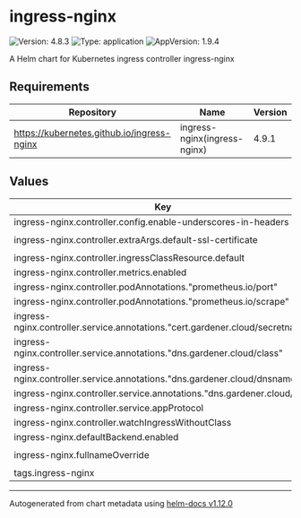 # ingress-nginx

![Version: 4.8.3](https://img.shields.io/badge/Version-4.8.3-informational?style=flat-square) ![Type: application](https://img.shields.io/badge/Type-application-informational?style=flat-square) ![AppVersion: 1.9.4](https://img.shields.io/badge/AppVersion-1.9.4-informational?style=flat-square)

A Helm chart for Kubernetes ingress controller ingress-nginx

## Requirements

| Repository | Name | Version |
|------------|------|---------|
| https://kubernetes.github.io/ingress-nginx | ingress-nginx(ingress-nginx) | 4.9.1 |

## Values

| Key | Type | Default | Description |
|-----|------|---------|-------------|
| ingress-nginx.controller.config.enable-underscores-in-headers | string | `"true"` |  |
| ingress-nginx.controller.extraArgs.default-ssl-certificate | string | `"default/www-tls"` |  |
| ingress-nginx.controller.ingressClassResource.default | bool | `true` |  |
| ingress-nginx.controller.metrics.enabled | bool | `true` |  |
| ingress-nginx.controller.podAnnotations."prometheus.io/port" | string | `"10254"` |  |
| ingress-nginx.controller.podAnnotations."prometheus.io/scrape" | string | `"true"` |  |
| ingress-nginx.controller.service.annotations."cert.gardener.cloud/secretname" | string | `"www-tls"` |  |
| ingress-nginx.controller.service.annotations."dns.gardener.cloud/class" | string | `"garden"` |  |
| ingress-nginx.controller.service.annotations."dns.gardener.cloud/dnsnames" | string | `""` |  |
| ingress-nginx.controller.service.annotations."dns.gardener.cloud/ttl" | string | `"600"` |  |
| ingress-nginx.controller.service.appProtocol | bool | `false` |  |
| ingress-nginx.controller.watchIngressWithoutClass | bool | `true` |  |
| ingress-nginx.defaultBackend.enabled | bool | `true` |  |
| ingress-nginx.fullnameOverride | string | `"ingress-nginx"` |  |
| tags.ingress-nginx | bool | `true` |  |

----------------------------------------------
Autogenerated from chart metadata using [helm-docs v1.12.0](https://github.com/norwoodj/helm-docs/releases/v1.12.0)
